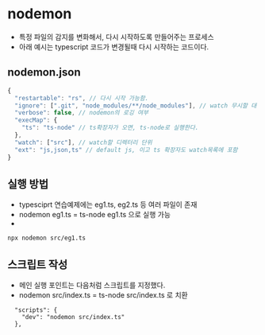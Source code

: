 
# nodemon 

- 특정 파일의 감지를 변화해서, 다시 시작하도록 만들어주는 프로세스
- 아래 예시는 typescript 코드가 변경될때 다시 시작하는 코드이다.

## nodemon.json 

```js
{
  "restartable": "rs", // 다시 시작 가능함.
  "ignore": [".git", "node_modules/**/node_modules"], // watch 무시할 대상 
  "verbose": false, // nodemon의 로깅 여부
  "execMap": {
    "ts": "ts-node" // ts확장자가 오면, ts-node로 실행한다.
  },
  "watch": ["src"], // watch할 디렉터리 단위
  "ext": "js,json,ts" // default js, 이고 ts 확장자도 watch목록에 포함
}
```

## 실행 방법

- typesciprt 연습예제에는 eg1.ts, eg2.ts 등 여러 파일이 존재
- nodemon eg1.ts = ts-node eg1.ts 으로 실행 가능
- 
```
npx nodemon src/eg1.ts
```

## 스크립트 작성

- 메인 실행 포인트는 다음처럼 스크립트를 지정했다.
- nodemon src/index.ts = ts-node src/index.ts 로 치환
```
  "scripts": {
    "dev": "nodemon src/index.ts" 
  },
```
